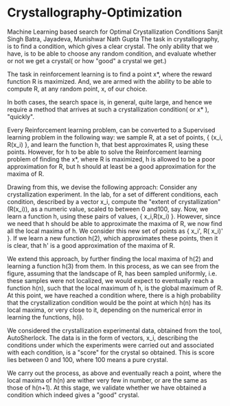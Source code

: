 # Crystallography-Optimization
Machine Learning based search for Optimal Crystallization Conditions
Sanjit Singh Batra, Jayadeva, Munishwar Nath Gupta
The task in crystallography, is to find a condition, which gives a clear crystal. The only ability that we have, is to be able to choose any random condition, and evaluate whether or not we get a crystal( or how "good" a crystal we get.)

The task in reinforcement learning is to find a point x*, where the reward function R is maximized. And, we are armed with the ability to be able to compute R, at any random point, x, of our choice.

In both cases, the search space is, in general, quite large, and hence we require a method that arrives at such a crystallization condition( or x* ), "quickly". 

Every Reinforcement learning problem, can be converted to a Supervised learning problem in the following way: we sample R, at a set of points, { (x_i, R(x_i) }, and learn the function h, that best approximates R, using these points. However, for h to be able to solve the Reinforcement learning problem of finding the x*, where R is maximized, h is allowed to be a poor approximation for R, but h should at least be a good approximation for the maxima of R. 

Drawing from this, we devise the following approach:
Consider any crystallization experiment. In the lab, for a set of different conditions, each condition, described by a vector x_i, compute the "extent of crystallization"(R(x_i)), as a numeric value, scaled to between 0 and100, say. Now, we learn a function h, using these pairs of values, { x_i,R(x_i) }. However, since we need that h should be able to approximate the maxima of R, we now find all the local maxima of h. We consider this new set of points as { x_i', R( x_i)' }. If we learn a new function h(2), which approximates these points, then it is clear, that h' is a good approximation of the maxima of R. 

We extend this approach, by further finding the local maxima of h(2) and learning a function h(3) from them. In this process, as we can see from the figure, assuming that the landscape of R, has been sampled uniformly, i.e. these samples were not localized, we would expect to eventually reach a function h(n), such that the local maximum of h, is the global maximum of R. At this point, we have reached a condition	where, there is a high probability that the crystallization condition would be the point at which h(n) has its local maxima, or very close to it, depending on the numerical error in learning the functions, h(i).

We considered the crystallization experimental data, obtained from the tool, AutoSherlock. The data is in the form of vectors, x_i, describing the conditions under which the experiments were carried out and associated with each condition, is a "score" for the crystal so obtained. This is score lies between 0 and 100, where 100 means a pure crystal.

We carry out the process, as above and eventually reach a point, where the local maxima of h(n) are wither very few in number, or are the same as those of h(n+1). At this stage, we  validate whether we have obtained a condition which indeed gives a "good" crystal.
